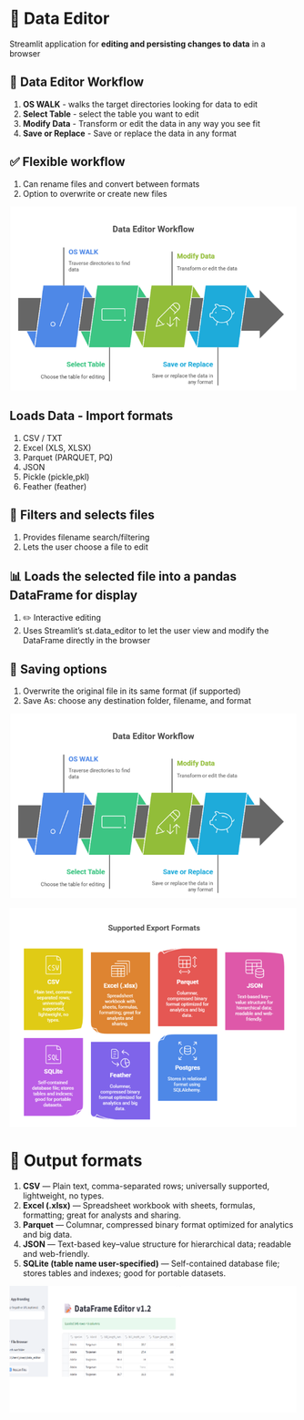 

# 🧠 Data Editor  

Streamlit application for **editing and persisting changes to data** in a browser

## 🔄 Data Editor Workflow

1. **OS WALK** - walks the target directories looking for data to edit
2. **Select Table** - select the table you want to edit
3. **Modify Data** - Transform or edit the data in any way you see fit
4. **Save or Replace** - Save or replace the data in any format 

## ✅ Flexible workflow

1. Can rename files and convert between formats
2. Option to overwrite or create new files

![Image](data_editor_workflow.png)





## Loads Data  - Import formats  

1. CSV / TXT
2. Excel (XLS, XLSX)
3. Parquet (PARQUET, PQ)
4. JSON
5. Pickle (pickle,pkl)
5. Feather (feather) 

## 🔎 Filters and selects files

1. Provides filename search/filtering
2. Lets the user choose a file to edit

## 📊 Loads the selected file into a pandas DataFrame for display

1. ✏️ Interactive editing
2. Uses Streamlit’s st.data_editor to let the user view and modify the DataFrame directly in the browser

## 💾 Saving options

1. Overwrite the original file in its same format (if supported)
2. Save As: choose any destination folder, filename, and format




![Image](data_editor_workflow.png)

![Image](export_formats.png)




# 🧩 Output formats

1. **CSV** — Plain text, comma-separated rows; universally supported, lightweight, no types.
2. **Excel (.xlsx)** — Spreadsheet workbook with sheets, formulas, formatting; great for analysts and sharing.
3. **Parquet** — Columnar, compressed binary format optimized for analytics and big data.
4. **JSON** — Text-based key–value structure for hierarchical data; readable and web-friendly.
5. **SQLite (table name user-specified)** — Self-contained database file; stores tables and indexes; good for portable datasets.



![Image](data_editor_ui.png)

